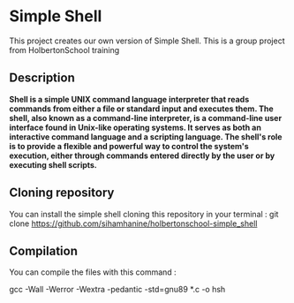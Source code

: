 # Simple Shell
This project creates our own version of Simple Shell. This is a group project from HolbertonSchool training
## Description
**Shell is a simple UNIX command language interpreter that reads commands from either a file or standard input and executes them. The shell, also known as a command-line interpreter, is a command-line user interface found in Unix-like operating systems. It serves as both an interactive command language and a scripting language. The shell's role is to provide a flexible and powerful way to control the system's execution, either through commands entered directly by the user or by executing shell scripts.**  

## Cloning repository
You can install the simple shell cloning this repository in your terminal : 
git clone https://github.com/sihamhanine/holbertonschool-simple_shell

## Compilation
You can compile the files with this command :

gcc -Wall -Werror -Wextra -pedantic -std=gnu89 *.c -o hsh

